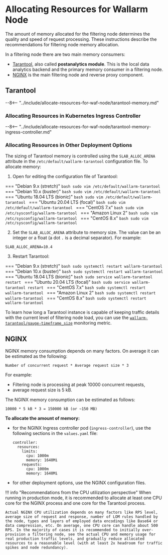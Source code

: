 # Allocating Resources for Wallarm Node

The amount of memory allocated for the filtering node determines the quality and speed of request processing. These instructions describe the recommendations for filtering node memory allocation.

In a filtering node there are two main memory consumers:

* [Tarantool](#tarantool), also called **postanalytics module**. This is the local data analytics backend and the primary memory consumer in a filtering node.
* [NGINX](#nginx) is the main filtering node and reverse proxy component.

## Tarantool

--8<-- "../include/allocate-resources-for-waf-node/tarantool-memory.md"

### Allocating Resources in Kubernetes Ingress Controller

--8<-- "../include/allocate-resources-for-waf-node/tarantool-memory-ingress-controller.md"

### Allocating Resources in Other Deployment Options

The sizing of Tarantool memory is controlled using the `SLAB_ALLOC_ARENA` attribute in the `/etc/default/wallarm-tarantool` configuration file. To allocate memory:

<ol start="1"><li>Open for editing the configuration file of Tarantool:</li></ol>

=== "Debian 9.x (stretch)"
    ```bash
    sudo vim /etc/default/wallarm-tarantool
    ```
=== "Debian 10.x (buster)"
    ```bash
    sudo vim /etc/default/wallarm-tarantool
    ```
=== "Ubuntu 18.04 LTS (bionic)"
    ```bash
    sudo vim /etc/default/wallarm-tarantool
    ```
=== "Ubuntu 20.04 LTS (focal)"
    ```bash
    sudo vim /etc/default/wallarm-tarantool
    ```
=== "CentOS 7.x"
    ```bash
    sudo vim /etc/sysconfig/wallarm-tarantool
    ```
=== "Amazon Linux 2"
    ```bash
    sudo vim /etc/sysconfig/wallarm-tarantool
    ```
=== "CentOS 8.x"
    ```bash
    sudo vim /etc/sysconfig/wallarm-tarantool
    ```

<ol start="2"><li>Set the <code>SLAB_ALLOC_ARENA</code> attribute to memory size. The value can be an integer or a float (a dot <code>.</code> is a decimal separator). For example:</li></ol>

```
SLAB_ALLOC_ARENA=10.4
```

<ol start="3"><li>Restart Tarantool:</li></ol>

=== "Debian 9.x (stretch)"
    ```bash
    sudo systemctl restart wallarm-tarantool
    ```
=== "Debian 10.x (buster)"
    ```bash
    sudo systemctl restart wallarm-tarantool
    ```
=== "Ubuntu 18.04 LTS (bionic)"
    ```bash
    sudo service wallarm-tarantool restart
    ```
=== "Ubuntu 20.04 LTS (focal)"
    ```bash
    sudo service wallarm-tarantool restart
    ```
=== "CentOS 7.x"
    ```bash
    sudo systemctl restart wallarm-tarantool
    ```
=== "Amazon Linux 2"
    ```bash
    sudo systemctl restart wallarm-tarantool
    ```
=== "CentOS 8.x"
    ```bash
    sudo systemctl restart wallarm-tarantool
    ```

To learn how long a Tarantool instance is capable of keeping traffic details with the current level of filtering node load, you can use the [`wallarm-tarantool/gauge-timeframe_size`](../monitoring/available-metrics.md#time-of-storing-requests-in-the-postanalytics-module-in-seconds) monitoring metric.

## NGINX

NGINX memory consumption depends on many factors. On average it can be estimated as the following:

```
Number of concurrent request * Average request size * 3
```

For example:

* Filtering node is processing at peak 10000 concurrent requests,
* average request size is 5 kB.

The NGINX memory consumption can be estimated as follows:

```
10000 * 5 kB * 3 = 150000 kB (or ~150 MB)
```

**To allocate the amount of memory:**

* for the NGINX Ingress controller pod (`ingress-controller`), use the following sections in the `values.yaml` file:
    ```
    controller:
      resources:
        limits:
          cpu: 1000m
          memory: 1640Mi
        requests:
          cpu: 1000m
          memory: 1640Mi
    ```
* for other deployment options, use the NGINX configuration files.

!!! info "Recommendations from the CPU utilization perspective"
    When running in production mode, it is recommended to allocate at least one CPU core for the NGINX process and one core for the Tarantool process.
    
    Actual NGINX CPU utilization depends on many factors like RPS level, average size of request and response, number of LOM rules handled by the node, types and layers of employed data encodings like Base64 or data compression, etc. On average, one CPU core can handle about 500 RPS. In the majority of cases it is recommended to initially over-provision a filtering node, see the actual CPU and memory usage for real production traffic levels, and gradually reduce allocated resources to a reasonable level (with at least 2x headroom for traffic spikes and node redundancy).
